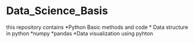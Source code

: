 # Data_Science_Basis
this repository contains 
    *Python Basic methods and code
    * Data structure in python
    *numpy
    *pandas
    *Data visualization using pyhton
